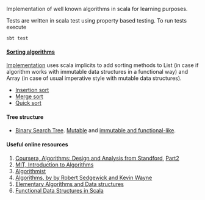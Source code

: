 Implementation of well known algorithms in scala for learning purposes.

Tests are written in scala test using property based testing. To run tests execute

 `sbt test`

#### [Sorting algorithms](http://www.sorting-algorithms.com/)

[Implementation](https://github.com/polivenok/algorithms/blob/master/src/main/scala/sorting/SortingExtensions.scala) uses scala implicits to add sorting methods to List (in case if algorithm works with immutable data structures in a functional way) and Array (in case of usual imperative style with mutable data structures).

* [Insertion sort](http://www.sorting-algorithms.com/insertion-sort)
* [Merge sort](http://www.sorting-algorithms.com/merge-sort)
* [Quick sort](http://www.sorting-algorithms.com/quick-sort)

#### Tree structure

* [Binary Search Tree](http://en.wikipedia.org/wiki/Binary_search_tree). [Mutable](https://github.com/polivenok/algorithms/blob/master/src/main/scala/tree/mutable/BinarySearchTree.scala) and [immutable and functional-like](https://github.com/polivenok/algorithms/blob/master/src/main/scala/tree/immutable/BinarySearchTree.scala).

#### Useful online resources 
 1. [Coursera, Algorithms: Design and Analysis from Standford](https://www.coursera.org/course/algo), [Part2](https://www.coursera.org/course/algo2)  
 2. [MIT, Introduction to Algorithms](http://ocw.mit.edu/courses/electrical-engineering-and-computer-science/6-046j-introduction-to-algorithms-sma-5503-fall-2005/video-lectures/)
 3. [Algorithmist](http://www.algorithmist.com/)
 4. [Algorithms, by by Robert Sedgewick and Kevin Wayne](http://algs4.cs.princeton.edu/)
 5. [Elementary Algorithms and Data structures](https://github.com/liuxinyu95/AlgoXY)
 5. [Functional Data Structures in Scala](https://github.com/vkostyukov/scalacaster/)

